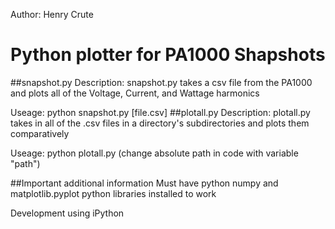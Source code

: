Author: Henry Crute

# Python plotter for PA1000 Shapshots
##snapshot.py
Description: snapshot.py takes a csv file from the PA1000 and plots all of the Voltage, Current, and Wattage harmonics

Useage: python snapshot.py [file.csv]
##plotall.py
Description: plotall.py takes in all of the .csv files in a directory's subdirectories  and plots them comparatively

Useage: python plotall.py (change absolute path in code with variable "path")

##Important additional information
Must have python numpy and matplotlib.pyplot python libraries installed to work

Development using iPython
